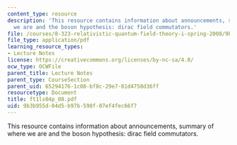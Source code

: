 ```yaml
---
content_type: resource
description: 'This resource contains information about announcements, summary of where
  we are and the boson hypothesis: dirac field commutators.'
file: /courses/8-323-relativistic-quantum-field-theory-i-spring-2008/9b3b955d04d5b97b598f07ef4fec66f7_ft1ls04p_08.pdf
file_type: application/pdf
learning_resource_types:
- Lecture Notes
license: https://creativecommons.org/licenses/by-nc-sa/4.0/
ocw_type: OCWFile
parent_title: Lecture Notes
parent_type: CourseSection
parent_uid: 65294176-1c08-bf8c-29e7-81d4750d36ff
resourcetype: Document
title: ft1ls04p_08.pdf
uid: 9b3b955d-04d5-b97b-598f-07ef4fec66f7
---
```

This resource contains information about announcements, summary of where we are and the boson hypothesis: dirac field commutators.